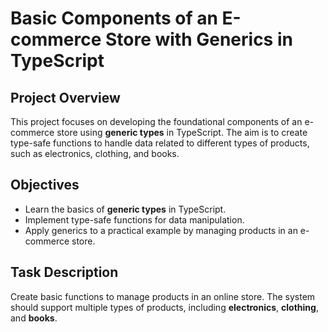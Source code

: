 # Basic Components of an E-commerce Store with Generics in TypeScript

## Project Overview

This project focuses on developing the foundational components of an e-commerce store using **generic types** in TypeScript. The aim is to create type-safe functions to handle data related to different types of products, such as electronics, clothing, and books.

## Objectives

- Learn the basics of **generic types** in TypeScript.
- Implement type-safe functions for data manipulation.
- Apply generics to a practical example by managing products in an e-commerce store.

## Task Description

Create basic functions to manage products in an online store. The system should support multiple types of products, including **electronics**, **clothing**, and **books**.
